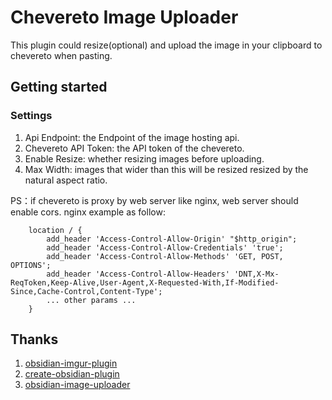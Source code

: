 # Chevereto Image Uploader

This plugin could resize(optional) and upload the image in your clipboard to chevereto when pasting.

## Getting started

### Settings

1. Api Endpoint: the Endpoint of the image hosting api.
2. Chevereto API Token: the API token of the chevereto.
3. Enable Resize: whether resizing images before uploading.
4. Max Width: images that wider than this will be resized resized by the natural aspect ratio.

PS：if chevereto is proxy by web server like nginx, web server should enable cors. nginx example as follow:

```
    location / {
        add_header 'Access-Control-Allow-Origin' "$http_origin";
        add_header 'Access-Control-Allow-Credentials' 'true';
        add_header 'Access-Control-Allow-Methods' 'GET, POST, OPTIONS';
        add_header 'Access-Control-Allow-Headers' 'DNT,X-Mx-ReqToken,Keep-Alive,User-Agent,X-Requested-With,If-Modified-Since,Cache-Control,Content-Type';
        ... other params ...
    }
```

## Thanks
1. [obsidian-imgur-plugin](https://github.com/gavvvr/obsidian-imgur-plugin)
2. [create-obsidian-plugin](https://www.npmjs.com/package/create-obsidian-plugin)
3. [obsidian-image-uploader](https://github.com/Creling/obsidian-image-uploader)